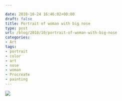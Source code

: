 ```yaml
---

date: 2018-10-24 16:46:02+00:00
draft: false
title: Portrait of woman with big nose
type: post
url: /blog/2018/10/portrait-of-woman-with-big-nose
categories:
- Art
tags:
- portrait
- color
- art
- nose
- woman
- Procreate
- painting
---
```




  
![](/images/2018-10-24-201810portrait-of-woman-with-big-nose/image-asset.jpeg)

  


